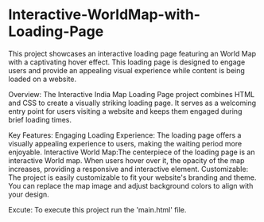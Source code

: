 # Interactive-WorldMap-with-Loading-Page

This project showcases an interactive loading page featuring an World Map with a captivating hover effect. This loading page is designed to engage users and provide an appealing visual experience while content is being loaded on a website.

Overview:
The Interactive India Map Loading Page project combines HTML and CSS to create a visually striking loading page. It serves as a welcoming entry point for users visiting a website and keeps them engaged during brief loading times.

Key Features: 
Engaging Loading Experience: The loading page offers a visually appealing experience to users, making the waiting period more enjoyable.
Interactive World Map:The centerpiece of the loading page is an interactive World map. When users hover over it, the opacity of the map increases, providing a responsive and interactive element.
Customizable: The project is easily customizable to fit your website's branding and theme. You can replace the map image and adjust background colors to align with your design.

Excute:
To execute this project run the 'main.html' file.
